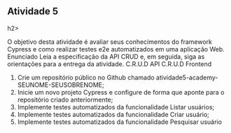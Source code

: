 <h2>Atividade 5</h2>h2>

O objetivo desta atividade é avaliar seus conhecimentos do framework Cypress e como realizar testes e2e
automatizados em uma aplicação Web.
Enunciado
Leia a especificação da API CRUD e, em seguida, siga as orientações para a entrega da atividade.
C.R.U.D API
C.R.U.D Frontend
1. Crie um repositório público no Github chamado atividade5-academy-SEUNOME-SEUSOBRENOME;
2. Inicie um novo projeto Cypress e configure de forma que aponte para o repositório criado
anteriormente;
3. Implemente testes automatizados da funcionalidade Listar usuários;
4. Implemente testes automatizados da funcionalidade Criar usuário;
5. Implemente testes automatizados da funcionalidade Pesquisar usuário
